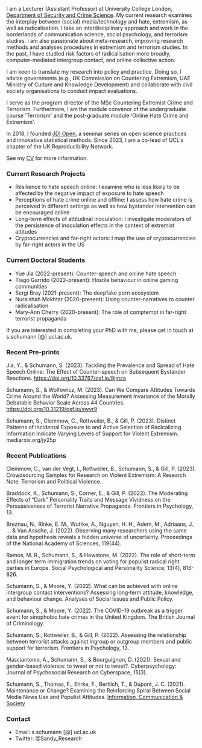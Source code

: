 I am a Lecturer (Assistant Professor) at University College London, [Department of Security and Crime Science](http://www.ucl.ac.uk/jill-dando-institute). My current research examines the interplay between (social) media/technology and hate, extremism, as well as radicalisation. I take an interdisciplinary approach and work in the borderlands of communication science, social psychology, and terrorism studies. I am also passionate about meta-research, improving research methods and analyses procedures in extremism and terrorism studies. In the past, I have studied risk factors of radicalisation more broadly, computer-mediated intergroup contact, and online collective action. 

I am keen to translate my research into policy and practice. Doing so, I advise governments (e.g., UK Commission on Countering Extremism, UAE Ministry of Culture and Knowledge Development) and collaborate with civil society organisations to conduct impact evaluations.

I serve as the program director of the MSc Countering Extremist Crime and Terrorism. Furthermore, I am the module convenor of the undergraduate course 'Terrorism' and the post-graduate module 'Online Hate Crime and Extremism'. 

In 2018, I founded [JDI Open](jdiopen.github.io), a seminar series on open science practices and innovative statistical methods. Since 2023, I am a co-lead of UCL's chapter of the UK Reproducibility Network.

See my [CV](https://github.com/sandyschumann/sandyschumann.github.io/blob/master/CV%20Sandy%20Schumann%20Oct%202022.pdf) for more information.




### Current Research Projects

* Resilience to hate speech online: I examine who is less likely to be affected by the negative impact of exposure to hate speech
* Perceptions of hate crime online and offline: I assess how hate crime is perceived in different settings as well as how bystander intervention can be encouraged online
* Long-term effects of attitudinal inoculation: I investigate moderators of the persistence of inoculation effects in the context of extremist attitudes
* Cryptocurrencies and far-right actors: I map the use of cryptocurrencies by far-right actors in the US


### Current Doctoral Students

* Yue Jia (2022-present): Counter-speech and online hate speech
* Tiago Garrido (2022-present): Hostile behaviour in online gaming communities 
* Sergi Bray (2021-present): The deepfake porn ecosystem
* Nuraishah Mokhtar (2020-present): Using counter-narratives to counter radicalisation
* Mary-Ann Cherry (2020-present): The role of comptempt in far-right terrorist propaganda

If you are interested in completing your PhD with me, please get in touch at s.schumann [@] ucl.ac.uk.


### Recent Pre-prints

Jia, Y., & Schumann, S. (2023). Tackling the Prevalence and Spread of Hate Speech Online: The Effect of Counter-speech on Subsequent Bystander Reactions. https://doi.org/10.33767/osf.io/9jmza

Schumann, S., & Wolfowicz, M. (2023). Can We Compare Attitudes Towards Crime Around the World? Assessing Measurement Invariance of the Morally Debatable Behavior Scale Across 44 Countries. https://doi.org/10.31219/osf.io/swvr9

Schumann, S., Clemmow, C., Rottweiler, B., & Gill, P. (2023). Distinct Patterns of Incidental Exposure to and Active Selection of Radicalizing Information Indicate Varying Levels of Support for Violent Extremism. mediarxiv.org/jy25p


### Recent Publications

Clemmow, C., van der Vegt, I., Rottweiler, B., Schumann, S., & Gill, P. (2023). Crowdsourcing Samples for Research on Violent Extremism: A Research Note. Terrorism and Political Violence. 

Braddock, K., Schumann, S., Corner, E., & Gill, P. (2022). The Moderating Effects of “Dark” Personality Traits and Message Vividness on the Persuasiveness of Terrorist Narrative Propaganda. Frontiers in Psychology, 13.

Breznau, N., Rinke, E. M., Wuttke, A., Nguyen, H. H., Adem, M., Adriaans, J., ... & Van Assche, J. (2022). Observing many researchers using the same data and hypothesis reveals a hidden universe of uncertainty. Proceedings of the National Academy of Sciences, 119(44).

Ramos, M. R., Schumann, S., & Hewstone, M. (2022). The role of short-term and longer term immigration trends on voting for populist radical right parties in Europe. Social Psychological and Personality Science, 13(4), 816-826.

Schumann, S., & Moore, Y. (2022). What can be achieved with online intergroup contact interventions? Assessing long‐term attitude, knowledge, and behaviour change. Analyses of Social Issues and Public Policy.

Schumann, S., & Moore, Y. (2022). The COVID-19 outbreak as a trigger event for sinophobic hate crimes in the United Kingdom. The British Journal of Criminology.

Schumann, S., Rottweiler, B., & Gill, P. (2022). Assessing the relationship between terrorist attacks against ingroup or outgroup members and public support for terrorism. Frontiers in Psychology, 13.

Masciantonio, A., Schumann, S., & Bourguignon, D. (2021). Sexual and gender-based violence: to tweet or not to tweet?. Cyberpsychology: Journal of Psychosocial Research on Cyberspace, 15(3).

Schumann, S., Thomas, F., Ehrke, F., Bertlich, T., & Dupont, J. C. (2021). Maintenance or Change? Examining the Reinforcing Spiral Between Social Media News Use and Populist Attitudes. [Information, Communication & Society](https://doi.org/10.31219/osf.io/b2yt9)


### Contact
* Email: s.schumann [@] ucl.ac.uk
* Twitter: @Sandy_Research
